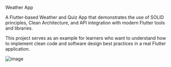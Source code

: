 Weather App

A Flutter-based Weather and Quiz App that demonstrates the use of SOLID principles, Clean Architecture, and API integration with modern Flutter tools and libraries.

This project serves as an example for learners who want to understand how to implement clean code and software design best practices in a real Flutter application.

![image](https://github.com/user-attachments/assets/c070bdf4-d7db-4bb3-96e4-c9235406b4ce)

